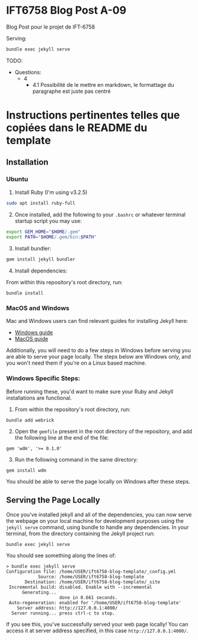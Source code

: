 # IFT6758 Blog Post A-09

Blog Post pour le projet de IFT-6758

Serving:
```bash
bundle exec jekyll serve
```

TODO:
- Questions:
    - 4
        - 4.1 Possibilité de le mettre en markdown, le formattage du paragraphe est juste pas centré

# Instructions pertinentes telles que copiées dans le README du template

## Installation

### Ubuntu

1. Install Ruby (I'm using v3.2.5)

```bash
sudo apt install ruby-full
```

2. Once installed, add the following to your `.bashrc` or whatever terminal startup script you may use:

```bash
export GEM_HOME="$HOME/.gem"
export PATH="$HOME/.gem/bin:$PATH"
```

3. Install bundler:

```bash
gem install jekyll bundler
```

4. Install dependencies:

From within this repository's root directory, run:

```
bundle install
```

### MacOS and Windows

Mac and Windows users can find relevant guides for installing Jekyll here:

- [Windows guide](https://jekyllrb.com/docs/installation/windows/)
- [MacOS guide](https://jekyllrb.com/docs/installation/macos/)

Additionally, you will need to do a few steps in Windows before serving you are able to serve your page locally. The steps below are Windows only, and you won't need them if you're on a Linux based machine.

### Windows Specific Steps:

Before running these, you'd want to make sure your Ruby and Jekyll installations are functional.

1. From within the repository's root directory, run:

```
bundle add webrick
```

2. Open the `gemfile` present in the root directory of the repository, and add the following line at the end of the file:

```
gem 'wdm', '>= 0.1.0'
```

3. Run the following command in the same directory:

```
gem install wdm
```

You should be able to serve the page locally on Windows after these steps.

## Serving the Page Locally

Once you've installed jekyll and all of the dependencies, you can now serve the webpage on your local machine for development purposes using the `jekyll serve` command, using bundle to handle any dependencies.
In your terminal, from the directory containing the Jekyll project run:

```bash
bundle exec jekyll serve
```

You should see something along the lines of:

```
> bundle exec jekyll serve
Configuration file: /home/USER/ift6758-blog-template/_config.yml
            Source: /home/USER/ift6758-blog-template
       Destination: /home/USER/ift6758-blog-template/_site
 Incremental build: disabled. Enable with --incremental
      Generating...
                    done in 0.661 seconds.
 Auto-regeneration: enabled for '/home/USER/ift6758-blog-template'
    Server address: http://127.0.0.1:4000/
  Server running... press ctrl-c to stop.
```

If you see this, you've successfully served your web page locally!
You can access it at server address specified, in this case `http://127.0.0.1:4000/`.
